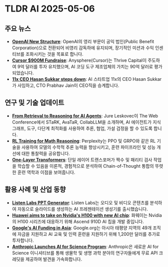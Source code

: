 # TLDR AI 2025-05-06

## 주요 뉴스
*   **[OpenAI New Structure](https://openai.com/index/evolving-our-structure/?utm_source=tldrai)**: OpenAI의 영리 부문이 공익 법인(Public Benefit Corporation)으로 전환되어 비영리 감독하에 유지되며, 장기적인 미션과 수익 인센티브를 조화시키는 것을 목표로 합니다.
*   **[Cursor $900M Fundraise](https://techcrunch.com/2025/05/04/cursor-is-reportedly-raising-funds-at-9-billion-valuation-from-thrive-a16z-and-accel/?utm_source=tldrai)**: Anysphere(Cursor)는 Thrive Capital이 주도하여 9억 달러를 투자 유치했으며, AI 코딩 도구 제조업체의 가치는 90억 달러로 평가되었습니다.
*   **[11x CEO Hasan Sukkar steps down](https://techcrunch.com/2025/05/05/11x-ceo-hasan-sukkar-steps-down/?utm_source=tldrai)**: AI 스타트업 11x의 CEO Hasan Sukkar가 사임하고, CTO Prabhav Jain이 CEO직을 승계합니다.

## 연구 및 기술 업데이트
*   **[From Retrieval to Reasoning for AI Agents](http://i.stanford.edu/~jure/pub/talks2/leskovec-relational-www_keynote-apr25v2.pdf?utm_source=tldrai)**: Jure Leskovec이 The Web Conference에서 STaRK, AvaTaR, CollabLLM을 소개하며, AI 에이전트가 지식 그래프, 도구, 다단계 최적화를 사용하여 추론, 협업, 가설 검정을 할 수 있도록 합니다.
*   **[RL Training for Math Reasoning](https://www.perplexity.ai/hub/blog/rl-training-for-math-reasoning?utm_source=tldrai)**: Perplexity는 PPO 및 GRPO와 같은 RL 기술을 사용하여 모델의 수학적 추론 능력을 향상시키고, 훈련 파이프라인 및 성능 개선에 대한 통찰력을 공유합니다.
*   **[One-Layer Transformers](https://arxiv.org/abs/2505.00926?utm_source=tldrai)**: 단일 레이어 트랜스포머가 짝수 및 패리티 검사 작업을 학습할 수 있음을 이론적, 경험적으로 분석하여 Chain-of-Thought 통합의 뚜렷한 훈련 역학과 이점을 보여줍니다.

## 활용 사례 및 산업 동향
*   **[Listen Labs PPT Generator](https://listenlabs.ai/blog/ppt-generator?utm_source=tldrai)**: Listen Labs는 오디오 및 비디오 콘텐츠를 분석하여 자동으로 슬라이드를 생성하는 AI 프레젠테이션 생성기를 출시했습니다.
*   **[Huawei aims to take on Nvidia's H100 with new AI chip](https://techcrunch.com/2025/04/28/huawei-aims-to-take-on-nvidias-h100-with-new-ai-chip/?utm_source=tldrai)**: 화웨이는 Nvidia의 H100 시리즈에 대응하기 위해 Ascend 910D AI 칩을 개발 중입니다.
*   **[Google's AI Funding in Asia](https://blog.google/around-the-globe/google-asia/ai-opportunity-fund-asia-pacific/?utm_source=tldrai)**: Google.org는 아시아 태평양 지역의 49개 조직에 자금을 지원하고 AI 교육 및 인력 훈련을 지원하기 위해 1,200만 달러를 추가로 투자합니다.
*   **[Anthropic Launches AI for Science Program](https://www.anthropic.com/news/ai-for-science-program?utm_source=tldrai)**: Anthropic은 새로운 AI for Science 이니셔티브를 통해 생물학 및 생명 과학 분야의 연구자들에게 무료 API 크레딧을 제공하여 발견을 가속화합니다.
